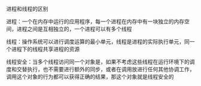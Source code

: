 进程和线程的区别

进程：一个在内存中运行的应用程序，每一个进程在内存中有一块独立的内存空间，进程之间是互相独立的，一个进程可以有多个线程

线程：操作系统可以进行调度运算的最小单元，线程是进程的实际执行单元，同一个进程下的线程共享进程的资源

线程安全：当多个线程访问同一个对象是，如果不考虑这些线程在运行环境下的调度和交替执行，也不需要进行额外的同步，或者在调用放进行任何其他协调工作，调用这个对象的行为都可以获得正确的结果，那这个对象就是线程安全的

